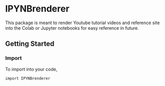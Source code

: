 # IPYNBrenderer 

This package is meant to render Youtube tutorial videos and reference site into the Colab or Jupyter notebooks for easy reference in future.

## Getting Started

### Import 

To import into your code,
```
import IPYNBrenderer
```


